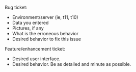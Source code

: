 Bug ticket:
- Environment/server (ie, t11, t10)
- Data you entered
- Pictures, if any
- What is the erroneous behavior
- Desired behavior to fix this issue

Feature/enhancement ticket:
- Desired user interface.
- Desired behavior. Be as detailed and minute as possible.